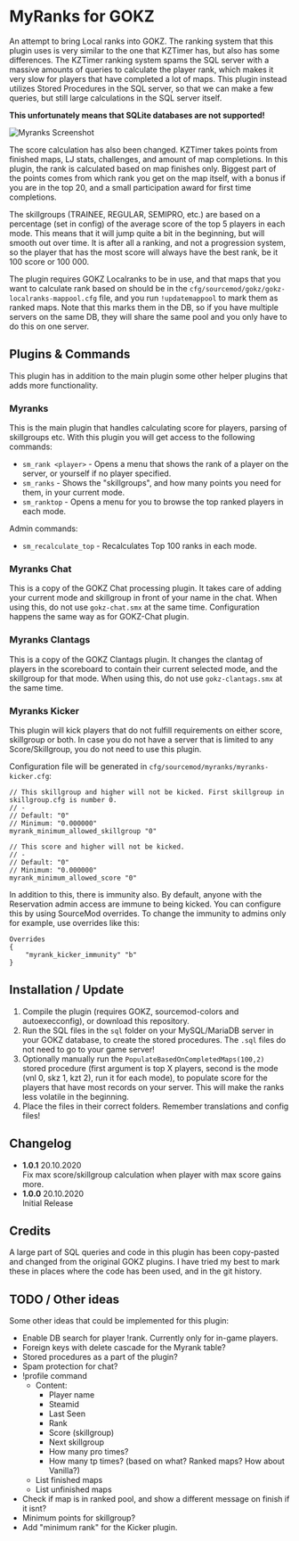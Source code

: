 # MyRanks for GOKZ

An attempt to bring Local ranks into GOKZ. The ranking system that this plugin uses is very similar to the one that
KZTimer has, but also has some differences. The KZTimer ranking system spams the SQL server with a massive amounts of
queries to calculate the player rank, which makes it very slow for players that have completed a lot of maps. This
plugin instead utilizes Stored Procedures in the SQL server, so that we can make a few queries, but still large
calculations in the SQL server itself.

**This unfortunately means that SQLite databases are not supported!**

![Myranks Screenshot](https://github.com/walliski/myranks-for-gokz/blob/main/myrank_screenshots.png?raw=true)

The score calculation has also been changed. KZTimer takes points from finished maps, LJ stats, challenges, and amount
of map completions. In this plugin, the rank is calculated based on map finishes only. Biggest part of the points comes
from which rank you get on the map itself, with a bonus if you are in the top 20, and a small participation award for
first time completions.

The skillgroups (TRAINEE, REGULAR, SEMIPRO, etc.) are based on a percentage (set in config) of the average score of the
top 5 players in each mode. This means that it will jump quite a bit in the beginning, but will smooth out over time. It
is after all a ranking, and not a progression system, so the player that has the most score will always have the best
rank, be it 100 score or 100 000.

The plugin requires GOKZ Localranks to be in use, and that maps that you want to calculate rank based on should be in
the `cfg/sourcemod/gokz/gokz-localranks-mappool.cfg` file, and you run `!updatemappool` to mark them as ranked maps.
Note that this marks them in the DB, so if you have multiple servers on the same DB, they will share the same pool and
you only have to do this on one server.

## Plugins & Commands

This plugin has in addition to the main plugin some other helper plugins that adds more functionality.

### Myranks

This is the main plugin that handles calculating score for players, parsing of skillgroups etc. With this plugin you
will get access to the following commands:

* `sm_rank <player>` - Opens a menu that shows the rank of a player on the server, or yourself if no player specified.
* `sm_ranks` - Shows the "skillgroups", and how many points you need for them, in your current mode.
* `sm_ranktop` - Opens a menu for you to browse the top ranked players in each mode.

Admin commands:

* `sm_recalculate_top` - Recalculates Top 100 ranks in each mode.

### Myranks Chat

This is a copy of the GOKZ Chat processing plugin. It takes care of adding your current mode and skillgroup in front of
your name in the chat. When using this, do not use `gokz-chat.smx` at the same time. Configuration happens the same way
as for GOKZ-Chat plugin.

### Myranks Clantags

This is a copy of the GOKZ Clantags plugin. It changes the clantag of players in the scoreboard to contain their current
selected mode, and the skillgroup for that mode. When using this, do not use `gokz-clantags.smx` at the same time.

### Myranks Kicker

This plugin will kick players that do not fulfill requirements on either score, skillgroup or both. In case you do not
have a server that is limited to any Score/Skillgroup, you do not need to use this plugin.

Configuration file will be generated in `cfg/sourcemod/myranks/myranks-kicker.cfg`:

```
// This skillgroup and higher will not be kicked. First skillgroup in skillgroup.cfg is number 0.
// -
// Default: "0"
// Minimum: "0.000000"
myrank_minimum_allowed_skillgroup "0"

// This score and higher will not be kicked.
// -
// Default: "0"
// Minimum: "0.000000"
myrank_minimum_allowed_score "0"
```

In addition to this, there is immunity also. By default, anyone with the Reservation admin access are immune to being
kicked. You can configure this by using SourceMod overrides. To change the immunity to admins only for example, use
overrides like this:

```
Overrides
{
    "myrank_kicker_immunity" "b"
}
```

## Installation / Update

1. Compile the plugin (requires GOKZ, sourcemod-colors and autoexecconfig), or download this repository.
2. Run the SQL files in the `sql` folder on your MySQL/MariaDB server in your GOKZ database, to create the stored
   procedures. The `.sql` files do not need to go to your game server!
3. Optionally manually run the `PopulateBasedOnCompletedMaps(100,2)` stored procedure (first argument is top X players, 
   second is the mode (vnl 0, skz 1, kzt 2), run it for each mode), to populate score for the players that have most
   records on your server. This will make the ranks less volatile in the beginning.
3. Place the files in their correct folders. Remember translations and config files!

## Changelog

* **1.0.1** 20.10.2020  
  Fix max score/skillgroup calculation when player with max score gains more.
* **1.0.0** 20.10.2020  
  Initial Release

## Credits

A large part of SQL queries and code in this plugin has been copy-pasted and changed from the original GOKZ plugins. I
have tried my best to mark these in places where the code has been used, and in the git history.

## TODO / Other ideas

Some other ideas that could be implemented for this plugin:

* Enable DB search for player !rank. Currently only for in-game players.
* Foreign keys with delete cascade for the Myrank table?
* Stored procedures as a part of the plugin?
* Spam protection for chat?
* !profile command
  * Content:
    * Player name
    * Steamid
    * Last Seen
    * Rank
    * Score (skillgroup)
    * Next skillgroup
    * How many pro times?
    * How many tp times? (based on what? Ranked maps? How about Vanilla?)
  * List finished maps
  * List unfinished maps
* Check if map is in ranked pool, and show a different message on finish if it isnt?
* Minimum points for skillgroup?
* Add "minimum rank" for the Kicker plugin.